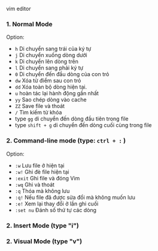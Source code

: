 vim editor

### 1. Normal Mode 
Option:
- `h` Di chuyển sang trái của ký tự
- `j` Di chuyển xuống dòng dưới
- `k` Di chuyển lên dòng trên
- `l` Di chuyển sang phải ký tự
- `0` Di chuyển đến đầu dòng của con trỏ
- `dw` Xóa từ điểm sau con trỏ
- `dd` Xóa toàn bộ dòng hiện tại.
- `u` hoàn tác lại hành động gần nhất
- `yy` Sao chép dòng vào cache
- `ZZ` Save file và thoát
- `/` Tìm kiếm từ khóa
-  type `gg` di chuyển đến dòng đầu tiên trong file
-  type `shift + g` di chuyển đến dòng cuối cùng trong file
### 2. Command-line mode (type: `ctrl + :` )
Option:
- `:w`   Lưu file ở hiện tại
- `:w!`  Ghi đè file hiện tại
- `:exit` Ghi file và đóng Vim
- `:wq` Ghi và thoát
- `:q` Thóa mà không lưu
- `:q!` Nếu file đã được sửa đổi mà không muốn lưu
- `:e!` Xem lại thay đổi ở lần ghi cuối
- `:set nu` Đánh số thứ tự các dòng
### 2. Insert Mode (type "i")
### 2. Visual Mode (type "v")
